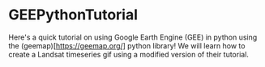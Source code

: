 # GEEPythonTutorial
Here's a quick tutorial on using Google Earth Engine (GEE) in python using the (geemap)[https://geemap.org/] python library! We will learn how to create a Landsat timeseries gif using a modified version of their tutorial. 
